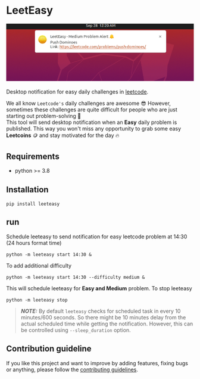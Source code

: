# LeetEasy
![](docs/leeteasy-demo.png)
<br/>
<br/>
Desktop notification for easy daily challenges in [leetcode](https://leetcode.com/).

We all know `Leetcode's` daily challenges are awesome :sunglasses: However, sometimes these challenges are quite difficult for people who are just starting out problem-solving 	:smiling_face_with_tear:  
This tool will send desktop notification when an **Easy** daily problem is published. This way you won't miss any opportunity to grab some easy **Leetcoins** :coin: and stay motivated for the day :fire:

## Requirements
- python >= 3.8
## Installation
```shell
pip install leeteasy
```
## run
Schedule leeteasy to send notification for easy leetcode problem at 14:30 (24 hours format time)
```shell
python -m leeteasy start 14:30 &
```
To add additional difficulty

```shell
python -m leeteasy start 14:30 --difficulty medium &
```
This will schedule leeteasy for **Easy and Medium** problem.
To stop leeteasy
```shell
python -m leeteasy stop
```
> **_NOTE:_**  By default `leeteasy` checks for scheduled task in every 10 minutes/600 seconds.
> So there might be 10 minutes delay from the actual scheduled time while getting the notification. However,
> this can be controlled using `--sleep_duration` option.

## Contribution guideline

If you like this project and want to improve by adding features, fixing bugs or anything, please follow
the [contributing guidelines](docs/CONTRIBUTING.md).